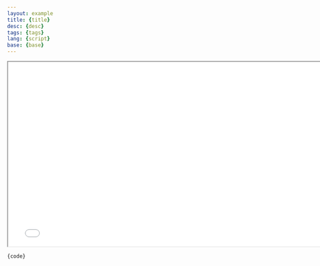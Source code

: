 ```yaml
---
layout: example
title: {title}
desc: {desc}
tags: {tags}
lang: {script}
base: {base}
---
```


<div class="cart-frame">
  <iframe id="cart" src="{{{{ site.baseurl }}}}/examples/{base}/{script}/index.html" title="Example cart"
width="768" height="432"></iframe>
</div>

<div class="input-group">
  <pre><code class="code language-{script}">{code}</code></pre>
</div>
